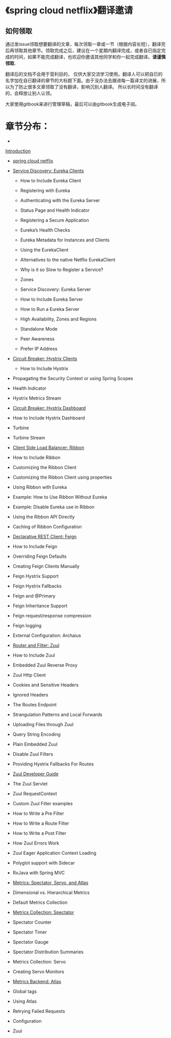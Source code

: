 # 《spring cloud netflix》翻译邀请

## 如何领取

通过发issue领取想要翻译的文章，每次领取一章或一节（根据内容长短），翻译完后再领取其他章节。领取完成之后，建议在一个星期内翻译完成，或者自已指定完成的时间，如果不能完成翻译，也欢迎你邀请其他同学和你一起完成翻译。**请谨慎领取.**

翻译后的文档不会用于营利目的， 仅供大家交流学习使用。翻译人可以把自已的名字加在自已翻译的章节的大标题下面。由于没办法去跟进每一篇译文的进展，所以为了防止很多文章领取了没有翻译，影响沉别人翻译。 所以长时间没有翻译的，会释放让别人认领。



大家使用gitbook来进行管理草稿，最后可以由gitbook生成电子阅。 

# 章节分布：


*
[Introduction](README.md)

* [spring cloud netflix](chapter1.md)

* [Service Discovery: Eureka Clients](chapter1/service-discovery-eureka-clients.md)

  - How to Include Eureka Client

  - Registering with Eureka

  - Authenticating with the Eureka Server

  - Status Page and Health Indicator

  - Registering a Secure Application

  - Eureka’s Health Checks

  - Eureka Metadata for Instances and Clients

  - Using the EurekaClient

  - Alternatives to the native Netflix EurekaClient

  - Why is it so Slow to Register a Service?

  - Zones

  - Service Discovery: Eureka Server

  - How to Include Eureka Server

  - How to Run a Eureka Server

  - High Availability, Zones and Regions

  - Standalone Mode

  - Peer Awareness

  - Prefer IP Address

- [Circuit Breaker: Hystrix Clients](chapter1/circuit-breaker-hystrix-clients.md)

  - How to Include Hystrix

* Propagating the Security Context or using Spring Scopes

* Health Indicator

* Hystrix Metrics Stream

* [Circuit Breaker: Hystrix Dashboard](chapter1/circuit-breaker-hystrix-dashboard.md)

* How to Include Hystrix Dashboard

* Turbine

* Turbine Stream

* [Client Side Load Balancer: Ribbon](chapter1/client-side-load-balancer-ribbon.md)

* How to Include Ribbon

* Customizing the Ribbon Client

* Customizing the Ribbon Client using properties

* Using Ribbon with Eureka

* Example: How to Use Ribbon Without Eureka

* Example: Disable Eureka use in Ribbon

* Using the Ribbon API Directly

* Caching of Ribbon Configuration

* [Declarative REST Client: Feign](chapter1/declarative-rest-client-feign.md)

* How to Include Feign

* Overriding Feign Defaults

* Creating Feign Clients Manually

* Feign Hystrix Support

* Feign Hystrix Fallbacks

* Feign and @Primary

* Feign Inheritance Support

* Feign request/response compression

* Feign logging

* External Configuration: Archaius

* [Router and Filter: Zuul](chapter1/router-and-filter-zuul.md)

* How to Include Zuul

* Embedded Zuul Reverse Proxy

* Zuul Http Client

* Cookies and Sensitive Headers

* Ignored Headers

* The Routes Endpoint

* Strangulation Patterns and Local Forwards

* Uploading Files through Zuul

* Query String Encoding

* Plain Embedded Zuul

* Disable Zuul Filters

* Providing Hystrix Fallbacks For Routes

* [Zuul Developer Guide](chapter1/router-and-filter-zuul/zuul-developer-guide.md)

* The Zuul Servlet

* Zuul RequestContext

* Custom Zuul Filter examples

* How to Write a Pre Filter

* How to Write a Route Filter

* How to Write a Post Filter

* How Zuul Errors Work

* Zuul Eager Application Context Loading

* Polyglot support with Sidecar

* RxJava with Spring MVC

* [Metrics: Spectator, Servo, and Atlas](chapter1/metrics-spectator-servo-and-atlas.md)

* Dimensional vs. Hierarchical Metrics

* Default Metrics Collection

* [Metrics Collection: Spectator](chapter1/metrics-spectator-servo-and-atlas/metrics-collection-spectator.md)

* Spectator Counter

* Spectator Timer

* Spectator Gauge

* Spectator Distribution Summaries

* Metrics Collection: Servo

* Creating Servo Monitors

* [Metrics Backend: Atlas](chapter1/metrics-spectator-servo-and-atlas/metrics-backend-atlas.md)

* Global tags

* Using Atlas

* Retrying Failed Requests

* Configuration

* Zuul






